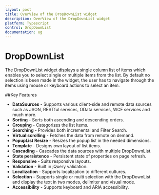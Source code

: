 ```yaml
---
layout: post
title: OverView of the DropDownList widget 
description: OverView of the DropDownList widget 
platform: Typescript
control: DropDownList
documentation: ug
---
```

# DropDownList

The DropDownList widget displays a single column list of items which enables you to select single or multiple items from the list. By default no selection is been made in the widget, the user has to navigate through the items using mouse or keyboard actions to select an item.

##Key Features

* **DataSources** - Supports various client-side and remote data sources such as JSON, RESTful services, OData services, WCF services and much more. 
* **Sorting** - Sorts both ascending and descending orders. 
* **Grouping** - Categorizes the list Items. 
* **Searching** - Provides both incremental and Filter Search. 
* **Virtual scrolling** - Fetches the data from remote on demand. 
* **PopupList Resize** - Resizes the popup list in the needed dimensions. 
* **Template** - Designs own layout of list items. 
* **Cascading** - Cascades the data sources with multiple DropDownList. 
* **State persistence** -  Persistent state of properties on page refresh. 
* **Responsive** -  Suits responsive layouts. 
* **Validation** - Built in jQuery validation. 
* **Localization** - Supports localization to different cultures.
* **Selection** - Supports single or multi selection with the DropDownList and display the text in two modes, delimiter and visual mode.
* **Accessibility** - Supports keyboard and ARIA accessibility.
